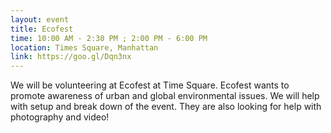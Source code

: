 ```yaml
---
layout: event
title: Ecofest
time: 10:00 AM - 2:30 PM ; 2:00 PM - 6:00 PM
location: Times Square, Manhattan
link: https://goo.gl/Dqn3nx
---
```

We will be volunteering at Ecofest at Time Square. Ecofest wants to promote awareness of urban and global environmental issues. We will help with setup and break down of the event. They are also looking for help with photography and video!
